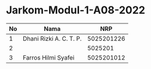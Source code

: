 # Jarkom-Modul-1-A08-2022

| **No** | **Nama**                   | **NRP**    |
| ------ | -------------------------- | ---------- |
| 1      | Dhani Rizki A. C. T. P.    | 5025201226 |
| 2      |                            | 5025201    |
| 3      | Farros Hilmi Syafei        | 5025201012 |
